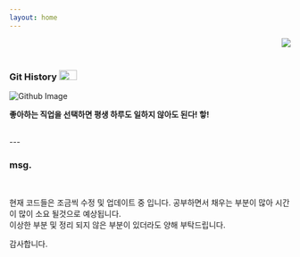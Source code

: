```yaml
---
layout: home
---
```



<!-- 코드 상단 : 방문자 수 확인 -->
<a href="https://hits.seeyoufarm.com">
<img align="right" src="https://hits.seeyoufarm.com/api/count/incr/badge.svg?url=https://github.com/Jerrykim91/jerrykim91.github.io"/></a> 

<br>


<br>

### Git History    <a href="https://github.com/jerrykim91"><img height="18" width="32" src="https://unpkg.com/simple-icons@v6/icons/github.svg" /></a>


<!-- github commit history -->
<!-- <a class="introduce_link" href="https://github.com/jerrykim91" rel="nofollow" target="_blank">Github</a> -->
<img src="https://ghchart.rshah.org/jerrykim91" alt="Github Image" style="max-width:100%">


<br>

**좋아하는 직업을 선택하면 평생 하루도 일하지 않아도 된다! 핳!**

<br>
---

### msg.

<br>

현재 코드들은 조금씩 수정 및 업데이트 중 입니다. 공부하면서 채우는 부분이 많아 시간이 많이 소요 될것으로 예상됩니다.<br>
이상한 부분 및 정리 되지 않은 부분이 있더라도 양해 부탁드립니다. 

감사합니다. 



<script async src="https://pagead2.googlesyndication.com/pagead/js/adsbygoogle.js?client=ca-pub-1203356691924162"
     crossorigin="anonymous"></script>
     

<!-- - 언제 어디서나 빠르게 작성하고 읽기위해 만든 페이지입니다.  -->

<br>

<!-- 
#### issue

 -->
<!-- <a class="btn-open-popup" type="button" style="cursor:pointer">☕한잔</a> -->


<br>
<link rel="next" href="{{site.baseurl}}{{reversed_posts.first.url}}" />


<!-- 아이콘 사용 관련 리소스 -->
<!-- 1. 소스 페이지  : https://simpleicons.org/?q=git-->
<!-- 1.1 소스 페이지에 해당하는 github 페이지 : https://github.com/simple-icons/simple-icons -->